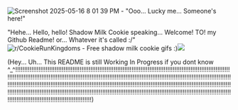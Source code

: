 ![Screenshot 2025-05-16 8 01 39 PM](https://github.com/user-attachments/assets/3aacbffb-36ea-41ff-af31-34a33778c4dc)   -   "Ooo... Lucky me... Someone's here!"

"Hehe... Hello, hello! Shadow Milk Cookie speaking... Welcome! TO! my Github Readme! or... Whatever it's called :/"
<img src="https://i.redd.it/rm8gurz6y4ne1.gif" alt="r/CookieRunKingdoms - Free shadow milk cookie gifs :)"/>![](https://github.com/user-attachments/55d117bf-ba51-4a13-a411-f6f6590286cd)



(Hey... Uh... This README is still Working In Progress if you dont know ^_^!!!!!!!!!!!!!!!!!!!!!!!!!!!!!!!!!!!!!!!!!!!!!!!!!!!!!!!!!!!!!!!!!!!!!!!!!!!!!!!!!!!!!!!!!!!!!!!!!!!!!!!!!!!!!!!!!!!!!!!!!!!!!!!!!!!!!!!!!!!!!!!!!!!!!!!!!!!!!!!!!!!!!!!!!!!!!!!!!!!!!!!!!!!!!!!!!!!!!!!!!!!!!!!!!!!!!!!!!!!!!!!!!!!!!!!!!!!!!!!!!!!!!!!!!!!!!!!!!!!!!!!!!!!!!!!!!!!!!!!!!!!!!!!!!!!!!!!!!!!!!!!!!!!!!!!!!!!!!!!!!!!!!!!!!!!!!!!!!!!!!!!!!!!!!!!!!!!!!!!!!!!!!!!!!!!!!!!!!!!!!!!!!!!!!!!!!!!!!!!!!!!!!!!!!!!!!!!!!!!!!!!!!!!!!!!!!!!!!!!!!!!!!!!!!!!!!!!!!!!!!!!!!!!!!!!!!!!!!!!!!!!!!!!!!!!!!!!!!!!!!!!!!!!!!!!!!!!!!!!!!!!!!!!!!!!!!!!!!!!!!!)
